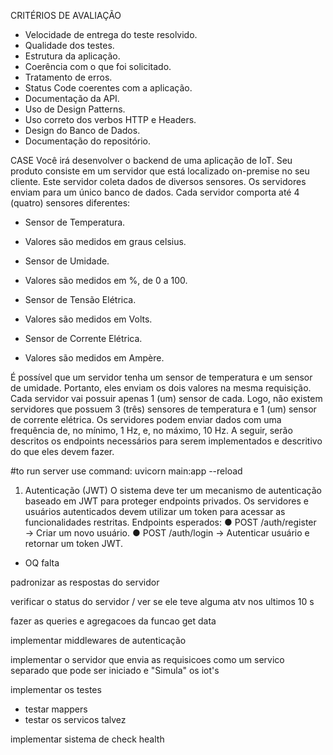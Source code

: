 CRITÉRIOS DE AVALIAÇÃO 
- Velocidade de entrega do teste resolvido. 
- Qualidade dos testes. 
- Estrutura da aplicação. 
- Coerência com o que foi solicitado. 
- Tratamento de erros. 
- Status Code coerentes com a aplicação. 
- Documentação da API. 
- Uso de Design Patterns. 
- Uso correto dos verbos HTTP e Headers. 
- Design do Banco de Dados. 
- Documentação do repositório.

CASE 
Você irá desenvolver o backend de uma aplicação de IoT. Seu produto consiste em um servidor que está localizado on-premise no seu cliente. Este servidor coleta dados de diversos sensores. Os servidores enviam para um único banco de dados. Cada servidor comporta até 4 (quatro) sensores diferentes: 

- Sensor de Temperatura.
- Valores são medidos em graus celsius.

- Sensor de Umidade.
- Valores são medidos em %, de 0 a 100.

- Sensor de Tensão Elétrica.
- Valores são medidos em Volts.

- Sensor de Corrente Elétrica.
- Valores são medidos em Ampère.

É possível que um servidor tenha um sensor de temperatura e um sensor de umidade. Portanto, 
eles enviam os dois valores na mesma requisição. Cada servidor vai possuir apenas 1 (um) sensor de cada. 
Logo, não existem servidores que possuem 3 (três) sensores de temperatura e 1 (um) sensor de corrente elétrica. 
Os servidores podem enviar dados com uma frequência de, no mínimo, 1 Hz, e, no máximo, 10 Hz. 
A seguir, serão descritos os endpoints necessários para serem implementados e descritivo do que eles devem fazer.


#to run server use command: uvicorn main:app --reload

1. Autenticação (JWT)
O sistema deve ter um mecanismo de autenticação baseado em JWT para proteger endpoints privados. Os servidores e usuários autenticados devem utilizar um token para acessar as funcionalidades restritas.
Endpoints esperados:
● POST /auth/register → Criar um novo usuário.
● POST /auth/login → Autenticar usuário e retornar um token JWT.


- OQ falta

padronizar as respostas do servidor

verificar o status do servidor / ver se ele teve alguma atv nos ultimos 10 s

fazer as queries e agregacoes da funcao get data

implementar middlewares de autenticação

implementar o servidor que envia as requisicoes como um servico separado que pode ser iniciado e "Simula"
os iot's

implementar os testes
- testar mappers
- testar os servicos talvez

implementar sistema de check health
